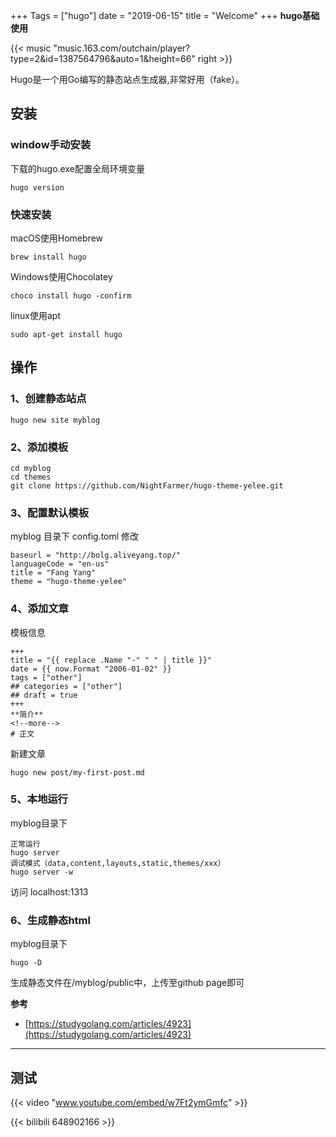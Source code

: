 +++
Tags = ["hugo"]
date = "2019-06-15"
title = "Welcome"
+++
**hugo基础使用** 
<!--more-->

{{< music "music.163.com/outchain/player?type=2&id=1387564796&auto=1&height=66" right >}}

Hugo是一个用Go编写的静态站点生成器,非常好用（fake）。
##  安装

### window手动安装

[参考]:https://github.com/gohugoio/hugo/releases
下载的hugo.exe配置全局环境变量
```
hugo version
```
### 快速安装

macOS使用Homebrew
```
brew install hugo
```
Windows使用Chocolatey
```
choco install hugo -confirm
```
linux使用apt
```
sudo apt-get install hugo
```
## 操作

### 1、创建静态站点

```
hugo new site myblog
```
### 2、添加模板

```
cd myblog
cd themes
git clone https://github.com/NightFarmer/hugo-theme-yelee.git
```
### 3、配置默认模板

myblog 目录下 config.toml 修改
```
baseurl = "http://bolg.aliveyang.top/"
languageCode = "en-us"
title = "Fang Yang"
theme = "hugo-theme-yelee"
```
### 4、添加文章

模板信息
```
+++
title = "{{ replace .Name "-" " " | title }}"
date = {{ now.Format "2006-01-02" }}
tags = ["other"]
## categories = ["other"]
## draft = true 
+++
**简介**
<!--more-->
# 正文
```
新建文章
```
hugo new post/my-first-post.md
```
### 5、本地运行

myblog目录下
```
正常运行
hugo server
调试模式（data,content,layouts,static,themes/xxx）
hugo server -w
```
访问 localhost:1313
### 6、生成静态html

myblog目录下
```
hugo -D
```
生成静态文件在/myblog/public中，上传至github page即可

**参考**
* [https://studygolang.com/articles/4923](https://studygolang.com/articles/4923)

---

测试
---

{{< video "www.youtube.com/embed/w7Ft2ymGmfc" >}}

{{< bilibili 648902166 >}}


